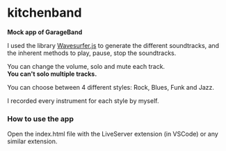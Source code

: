 # kitchenband

**Mock app of  GarageBand**

I used the library [Wavesurfer.js](https://wavesurfer-js.org/) to generate the different soundtracks, and the inherent methods to play, pause, stop the soundtracks.

You can change the volume, solo and mute each track.  
**You can't solo multiple tracks.**

You can choose between 4 different styles: Rock, Blues, Funk and Jazz.

I recorded every instrument for each style by myself.

### How to use the app

Open the index.html file with the LiveServer extension (in VSCode) or any similar extension.

